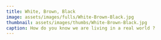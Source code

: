 ```yaml
---
title: White, Brown, Black
image: assets/images/fulls/White-Brown-Black.jpg
thumbnail: assets/images/thumbs/White-Brown-Black.jpg
caption: How do you know we are living in a real world ?
---
```

